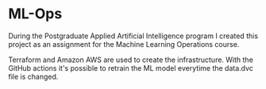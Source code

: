 # ML-Ops

During the Postgraduate Applied Artificial Intelligence program I created this project as an assignment for the Machine Learning Operations course.

Terraform and Amazon AWS are used to create the infrastructure. With the GitHub actions it's possible to retrain the ML model everytime the data.dvc file is changed.